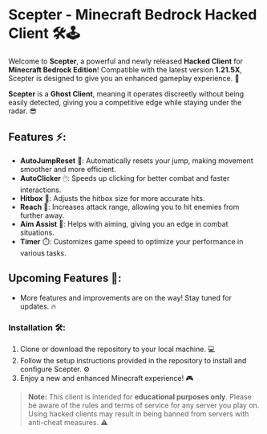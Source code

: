 # **Scepter - Minecraft Bedrock Hacked Client** 🛠️🕹️

Welcome to **Scepter**, a powerful and newly released **Hacked Client** for **Minecraft Bedrock Edition**! Compatible with the latest version **1.21.5X**, Scepter is designed to give you an enhanced gameplay experience. 🚀

**Scepter** is a **Ghost Client**, meaning it operates discreetly without being easily detected, giving you a competitive edge while staying under the radar. 😎

## **Features** ⚡:
- **AutoJumpReset** 🦘: Automatically resets your jump, making movement smoother and more efficient.
- **AutoClicker** 🖱️: Speeds up clicking for better combat and faster interactions.
- **Hitbox** 🎯: Adjusts the hitbox size for more accurate hits.
- **Reach** 🏹: Increases attack range, allowing you to hit enemies from further away.
- **Aim Assist** 👀: Helps with aiming, giving you an edge in combat situations.
- **Timer** ⏱️: Customizes game speed to optimize your performance in various tasks.

## **Upcoming Features** 👀:
- More features and improvements are on the way! Stay tuned for updates. 🔥

### **Installation** 🛠️:
1. Clone or download the repository to your local machine. 💻
2. Follow the setup instructions provided in the repository to install and configure Scepter. ⚙️
3. Enjoy a new and enhanced Minecraft experience! 🎮

> **Note:** This client is intended for **educational purposes only**. Please be aware of the rules and terms of service for any server you play on. Using hacked clients may result in being banned from servers with anti-cheat measures. ⚠️
